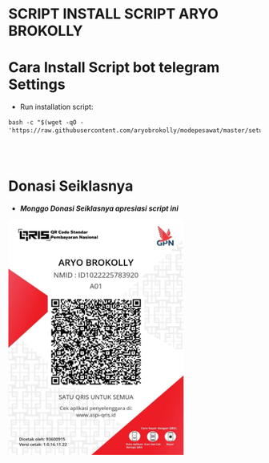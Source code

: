# SCRIPT INSTALL SCRIPT ARYO BROKOLLY

# Cara Install Script bot telegram Settings
- Run installation script:
```
bash -c "$(wget -qO - 'https://raw.githubusercontent.com/aryobrokolly/modepesawat/master/setup.sh')"
```


<br><br>
# Donasi Seiklasnya
- ***Monggo Donasi Seiklasnya apresiasi script ini***
<img src="https://raw.githubusercontent.com/aryobrokolly/modepesawat/main/barcode-aryobrokolly.jpg" alt="DONASI" width="350" height="470">

